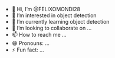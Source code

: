 - 👋 Hi, I’m @FELIXOMONDI28
- 👀 I’m interested in object detection
- 🌱 I’m currently learning object detection
- 💞️ I’m looking to collaborate on ...
- 📫 How to reach me ...
- 😄 Pronouns: ...
- ⚡ Fun fact: ...

<!---
FELIXOMONDI28/FELIXOMONDI28 is a ✨ special ✨ repository because its `README.md` (this file) appears on your GitHub profile.
You can click the Preview link to take a look at your changes.
--->
